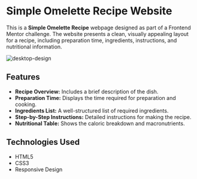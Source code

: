 # Simple Omelette Recipe Website

This is a **Simple Omelette Recipe** webpage designed as part of a Frontend Mentor challenge. The website presents a clean, visually appealing layout for a recipe, including preparation time, ingredients, instructions, and nutritional information.

![desktop-design](https://github.com/user-attachments/assets/fe0d8262-bca2-43be-b4e5-d9e02c011629)

## Features
- **Recipe Overview:** Includes a brief description of the dish.
- **Preparation Time:** Displays the time required for preparation and cooking.
- **Ingredients List:** A well-structured list of required ingredients.
- **Step-by-Step Instructions:** Detailed instructions for making the recipe.
- **Nutritional Table:** Shows the caloric breakdown and macronutrients.


## Technologies Used
- HTML5
- CSS3
- Responsive Design
